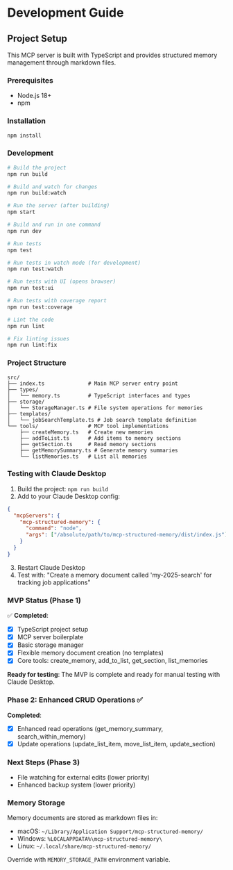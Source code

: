 # Development Guide

## Project Setup

This MCP server is built with TypeScript and provides structured memory management through markdown files.

### Prerequisites

- Node.js 18+ 
- npm

### Installation

```bash
npm install
```

### Development

```bash
# Build the project
npm run build

# Build and watch for changes
npm run build:watch

# Run the server (after building)
npm start

# Build and run in one command
npm run dev

# Run tests
npm test

# Run tests in watch mode (for development)
npm run test:watch

# Run tests with UI (opens browser)
npm run test:ui

# Run tests with coverage report
npm run test:coverage

# Lint the code
npm run lint

# Fix linting issues
npm run lint:fix
```

### Project Structure

```
src/
├── index.ts              # Main MCP server entry point
├── types/
│   └── memory.ts         # TypeScript interfaces and types
├── storage/
│   └── StorageManager.ts # File system operations for memories
├── templates/
│   └── jobSearchTemplate.ts # Job search template definition
└── tools/                # MCP tool implementations
    ├── createMemory.ts   # Create new memories
    ├── addToList.ts      # Add items to memory sections
    ├── getSection.ts     # Read memory sections
    ├── getMemorySummary.ts # Generate memory summaries
    └── listMemories.ts   # List all memories
```

### Testing with Claude Desktop

1. Build the project: `npm run build`
2. Add to your Claude Desktop config:

```json
{
  "mcpServers": {
    "mcp-structured-memory": {
      "command": "node",
      "args": ["/absolute/path/to/mcp-structured-memory/dist/index.js"]
    }
  }
}
```

3. Restart Claude Desktop
4. Test with: "Create a memory document called 'my-2025-search' for tracking job applications"

### MVP Status (Phase 1)

✅ **Completed**:
- [x] TypeScript project setup
- [x] MCP server boilerplate
- [x] Basic storage manager
- [x] Flexible memory document creation (no templates)
- [x] Core tools: create_memory, add_to_list, get_section, list_memories

**Ready for testing**: The MVP is complete and ready for manual testing with Claude Desktop.

### Phase 2: Enhanced CRUD Operations ✅

**Completed**:
- [x] Enhanced read operations (get_memory_summary, search_within_memory)
- [x] Update operations (update_list_item, move_list_item, update_section)

### Next Steps (Phase 3)

- File watching for external edits (lower priority)
- Enhanced backup system (lower priority)

### Memory Storage

Memory documents are stored as markdown files in:
- macOS: `~/Library/Application Support/mcp-structured-memory/`
- Windows: `%LOCALAPPDATA%\mcp-structured-memory\`
- Linux: `~/.local/share/mcp-structured-memory/`

Override with `MEMORY_STORAGE_PATH` environment variable.
